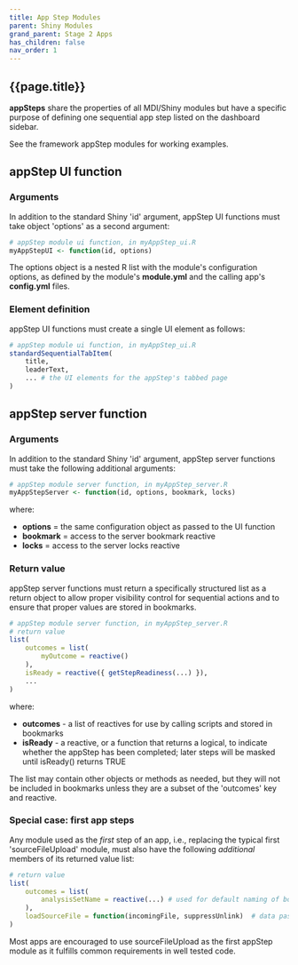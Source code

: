 ```yaml
---
title: App Step Modules
parent: Shiny Modules
grand_parent: Stage 2 Apps
has_children: false
nav_order: 1
---
```


## {{page.title}}

**appSteps** share the properties of all MDI/Shiny modules
but have a specific purpose of defining one sequential app
step listed on the dashboard sidebar.

See the framework appStep modules for working examples.

## appStep UI function 

### Arguments

In addition to the standard Shiny 'id' argument, appStep UI functions must
take object 'options' as a second argument:

```r
# appStep module ui function, in myAppStep_ui.R
myAppStepUI <- function(id, options)
```

The options object is a nested R list with the module's configuration options,
as defined by the module's **module.yml** and the calling app's **config.yml** files.

### Element definition

appStep UI functions must create a single UI element as follows:

```r
# appStep module ui function, in myAppStep_ui.R
standardSequentialTabItem(
    title,
    leaderText,
    ... # the UI elements for the appStep's tabbed page
)  
```

## appStep server function

### Arguments

In addition to the standard Shiny 'id' argument, appStep server functions must
take the following additional arguments:

```r
# appStep module server function, in myAppStep_server.R
myAppStepServer <- function(id, options, bookmark, locks)
```

where:

- **options** = the same configuration object as passed to the UI function
- **bookmark** = access to the server bookmark reactive
- **locks** = access to the server locks reactive

### Return value

appStep server functions must return a specifically structured list
as a return object to allow proper visibility control for sequential
actions and to ensure that proper values are stored in bookmarks.

```r
# appStep module server function, in myAppStep_server.R
# return value
list(
    outcomes = list(   
        myOutcome = reactive()
    ),
    isReady = reactive({ getStepReadiness(...) }),
    ...
)
```

where:

- **outcomes** - a list of reactives for use by calling scripts and stored in bookmarks
- **isReady** - a reactive, or a function that returns a logical, to indicate whether the 
appStep has been completed; later steps will be masked until isReady() returns TRUE

The list may contain other objects or methods as needed, but they
will not be included in bookmarks unless they are a subset of the 'outcomes' key
and reactive.

### Special case: first app steps

Any module used as the _first_ step of an app, i.e., replacing the 
typical first 'sourceFileUpload' module, must also have the following
_additional_ members of its returned value list:

```r
# return value
list(
    outcomes = list(
        analysisSetName = reactive(...) # used for default naming of bookmark files
    ),
    loadSourceFile = function(incomingFile, suppressUnlink)  # data passed from the universal launch page
)
```

Most apps are encouraged to use sourceFileUpload as the first
appStep module as it fulfills common requirements in well tested code.
